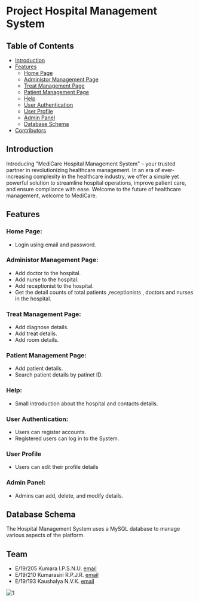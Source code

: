 # Project Hospital Management System
## Table of Contents

- [Introduction](#introduction)
- [Features](#features)
  - [Home Page](#home-page)
  - [Administor Management Page](#administor-management-page)
  - [Treat Management Page](#treat-managemnet-page)
  - [Patient Management Page](#patient-managemnet-page)
  - [Help](#help)
  - [User Authentication](#user-authentication)
  - [User Profile](#user-profile)
  - [Admin Panel](#admin-panel)
  - [Database Schema](#database-schema)
- [Contributors](#contributors)


## Introduction

Introducing "MediCare Hospital Management System" – your trusted partner in revolutionizing healthcare management. In an era of ever-increasing complexity in the healthcare industry, we offer a simple yet powerful solution to streamline hospital operations, improve patient care, and ensure compliance with ease. Welcome to the future of healthcare management, welcome to MediCare.

## Features

### Home Page:
- Login using email and password.

### Administor Management Page:

- Add doctor to the hospital.
- Add nurse to the hospital.
- Add receptionist to the hospital.
- Get the detail counts of total patients ,receptionists , doctors and nurses in the hospital.

### Treat Management Page:

- Add diagnose details.
- Add treat details.
- Add room details.

### Patient Management Page:

- Add patient details.
- Search patient details by patinet ID.

### Help:

- Small introduction about the hospital and contacts details.

### User Authentication:

- Users can register accounts.
- Registered users can log in to the System.

### User Profile

- Users can edit their profile details

### Admin Panel:

- Admins can add, delete, and modify  details.

## Database Schema

The Hospital Management System uses a MySQL database to manage various aspects of the platform.

## Team

- E/19/205 Kumara I.P.S.N.U. [email](#e19205@eng.pdn.ac.lk)
- E/19/210 Kumarasiri R.P.J.R. [email](#e19210@eng.pdn.ac.lk)
- E/19/193 Kaushalya N.V.K. [email](#e19193@eng.pdn.ac.lk)


![1](https://github.com/Kaushalya193/226-Database-project-Hospital-Management-System/assets/115540141/bda5c496-626f-4b19-a20c-451549698c29)



